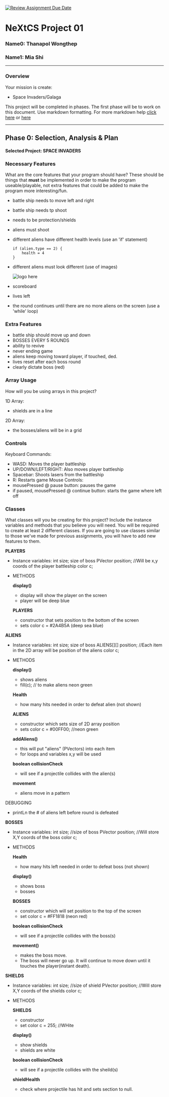 [![Review Assignment Due Date](https://classroom.github.com/assets/deadline-readme-button-22041afd0340ce965d47ae6ef1cefeee28c7c493a6346c4f15d667ab976d596c.svg)](https://classroom.github.com/a/2bl0h1Mb)
# NeXtCS Project 01
### Name0: Thanapol Wongthep
### Name1: Mia Shi
---

### Overview
Your mission is create:
- Space Invaders/Galaga

This project will be completed in phases. The first phase will be to work on this document. Use markdown formatting. For more markdown help [click here](https://github.com/adam-p/markdown-here/wiki/Markdown-Cheatsheet) or [here](https://docs.github.com/en/get-started/writing-on-github/getting-started-with-writing-and-formatting-on-github/basic-writing-and-formatting-syntax)


---

## Phase 0: Selection, Analysis & Plan

#### Selected Project: SPACE INVADERS

### Necessary Features
What are the core features that your program should have? These should be things that __must__ be implemented in order to make the program useable/playable, not extra features that could be added to make the program more interesting/fun.

- battle ship needs to move left and right
- battle ship needs tp shoot
- needs to be protection/shields
- aliens must shoot
- different aliens have different health levels (use an 'if' statement)
  ```
  if (alien.type == 2) {
      health = 4
  }

  ```
- different aliens must look different (use of images)

  
   ![logo here](https://www.pngall.com/wp-content/uploads/13/Space-Invaders-Alien-PNG-Image.png)
- scoreboard
- lives left
- the round continues until there are no more aliens on the screen (use a 'while' loop)
  
### Extra Features

- battle ship should move up and down
- BOSSES EVERY 5 ROUNDS
- ability to revive
- never ending game
- aliens keep moving toward player, if touched, ded.
- lives reset after each boss round
- clearly dictate boss (red)

### Array Usage
How will you be using arrays in this project?

1D Array:
- shields are in a line

2D Array:
- the bosses/aliens will be in a grid


### Controls
Keyboard Commands:
- WASD: Moves the player battleship
- UP/DOWN/LEFT/RIGHT: Also moves player battleship
- Spacebar: Shoots lasers from the battleship
- R: Restarts game
Mouse Controls:
- mousePressed @ pause button: pauses the game
- if paused, mousePressed @ continue button: starts the game where left off


### Classes
What classes will you be creating for this project? Include the instance variables and methods that you believe you will need. You will be required to create at least 2 different classes. If you are going to use classes similar to those we've made for previous assignments, you will have to add new features to them.

**PLAYERS**
- Instance variables:
  int size; size of boss
  PVector position; //Will be x,y coords of the player battleship
  color c;
- METHODS
  
  **display()**
  - display will show the player on the screen
  - player will be deep blue
    
  **PLAYERS**
  - constructor that sets position to the bottom of the screen
  - sets color c = #2A4B5A (deep sea blue)
  


**ALIENS**
- Instance variables:
  int size; size of boss
  ALIENS[][] position; //Each item in the 2D array will be position of the aliens
  color c;
- METHODS
  
  **display()**
  - shows aliens
  - fill(c); // to make aliens neon green
 
  **Health**
  - how many hits needed in order to defeat alien (not shown)
   
  **ALIENS**
  - constructor which sets size of 2D array position
  - sets color c = #00FF00; //neon green

  **addAliens()**
  - this will put "aliens" (PVectors) into each item
  - for loops and variables x,y will be used
    
  **boolean collisionCheck**
    - will see if a projectile collides with the alien(s)
      
  **movement**
   - aliens move in a pattern

 DEBUGGING
 - printLn the # of aliens left before round is defeated

 
**BOSSES**
- Instance variables:
  int size; //size of boss
  PVector position; //Will store X,Y coords of the boss
  color c;
- METHODS
  
  **Health**
  - how many hits left needed in order to defeat boss (not shown)
  
  **display()**
  - shows boss
  - bosses 
   
  **BOSSES**
  - constructor which will set position to the top of the screen
  - set color c = #FF1818 (neon red)
    
  **boolean collisionCheck**
  - will see if a projectile collides with the boss(s)

  **movement()**
  - makes the boss move.
  - The boss will never go up. It will continue to move down until it touches the player(instant death).


**SHIELDS**
- Instance variables:
  int size; //size of shield
  PVector position; //Will store X,Y coords of the shields
  color c;
  
- METHODS

    **SHIELDS**
    - constructor
    - set color c = 255; //WHite

    **display()**
    - show shields
    - shields are white
  
    **boolean collisionCheck**
    - will see if a projectile collides with the sheild(s)
 
   **shieldHealth**
  - check where projectile has hit and sets section to null.
 
    
